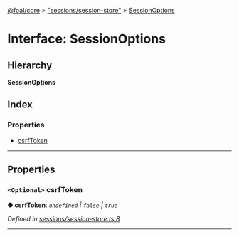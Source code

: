[@foal/core](../README.md) > ["sessions/session-store"](../modules/_sessions_session_store_.md) > [SessionOptions](../interfaces/_sessions_session_store_.sessionoptions.md)

# Interface: SessionOptions

## Hierarchy

**SessionOptions**

## Index

### Properties

* [csrfToken](_sessions_session_store_.sessionoptions.md#csrftoken)

---

## Properties

<a id="csrftoken"></a>

### `<Optional>` csrfToken

**● csrfToken**: *`undefined` \| `false` \| `true`*

*Defined in [sessions/session-store.ts:8](https://github.com/FoalTS/foal/blob/07f00115/packages/core/src/sessions/session-store.ts#L8)*

___

